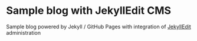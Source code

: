 # Sample blog with JekyllEdit CMS

Sample blog powered by Jekyll / GitHub Pages with integration of [JekyllEdit](https://github.com/klokantech/jekylledit) administration
